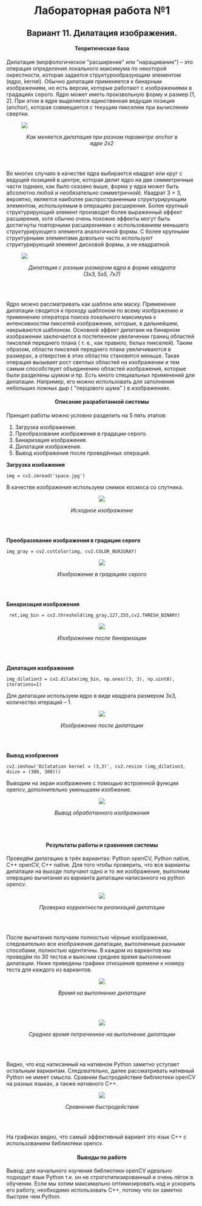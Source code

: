 <h1 align="center">Лабораторная работа №1</h1>

<h2 align="center">Вариант 11. Дилатация изображения.</h2>



<h4 align="center">Теоритическая база</h4>

Дилатация (морфологическое "расширение" или "наращивание") – это операция определения локального максимума по некоторой окрестности, которая задается структурообразующим элементом (ядро, kernel). Обычно дилатация применяется к бинарным изображениям, но есть версии, которые работают с изображениями в градациях серого. Ядро может иметь произвольную форму и размер [1, 2]. При этом в ядре выделяется единственная ведущая позиция (anchor), которая совмещается с текущим пикселем при вычислении свертки. 
<figure>
  <p><img src="img_for_readme/anchor.png"></p>
  <figcaption align="center"><i>Как меняется дилатация при разном параметре anchor в ядре 2х2</i></figcaption>
</figure><br><br>

Во многих случаях в качестве ядра выбирается  квадрат или круг с ведущей позицией в центре, которая делит ядро на две симметричные части (однако, как было сказано выше, форма у ядра может быть абсолютно любой и необязательно симметричной). Квадрат 3 × 3, вероятно, является наиболее распространенным структурирующим элементом, используемым в операциях расширения. Более крупный структурирующий элемент производит более выраженный эффект расширения, хотя обычно очень похожие эффекты могут быть достигнуты повторными расширениями с использованием меньшего структурирующего элемента аналогичной формы. С более крупными структурными элементами довольно часто используют структурирующий элемент дисковой формы, а не квадратной. 

<figure>
  <p><img src="img_for_readme/kernel.png"></p>
  <figcaption align="center"><i>Дилатация с разным размером ядра в форме квадрата (3х3, 5х5, 7х7)</i></figcaption>
</figure><br><br>

Ядро можно рассматривать как шаблон или маску. Применение дилатации сводится к проходу шаблоном по всему изображению и применению оператора поиска локального максимума к интенсивностям пикселей изображения, которые, в дальнейшем, накрываются шаблоном. Основной эффект дилатаии на бинарном изображении заключается в постепенном увеличении границ областей пикселей переднего плана ( т. е., как правило, белых пикселей). Таким образом, области пикселей переднего плана увеличиваются в размерах, а отверстия в этих областях становятся меньше. Такая операция вызывает рост светлых областей на изображении и тем самым способствует объединению областей изображения, которые были разделены шумом и пр. Есть много специальных применений для дилатации. Например, его можно использовать для заполнения небольших ложных дыр ( "перцового шума" ) в изображениях. 

<h4 align="center">Описание разработанной системы</h4>

Принцип работы можно условно разделить на 5 пять этапов:
1) Загрузка изображения.
2) Преобразование изображения в градации серого.
3) Бинаризация изображения.
4) Дилатация изображения.
5) Вывод изображения после проведённых операций.

<b>Загрузка изобажения</b>
```
img = cv2.imread('space.jpg')
```
В качестве изображения используем снимок космоса со спутника.
<figure>
  <p align="center"><img src="img_for_readme/original.png"></p>
  <figcaption align="center"><i>Исходное изображение</i></figcaption>
</figure><br><br>

<b>Преобразование изображения в градиции серого</b>
```
img_gray = cv2.cvtColor(img, cv2.COLOR_BGR2GRAY)
```
<figure>
  <p align="center"><img src="img_for_readme/gray.png"></p>
  <figcaption align="center"><i>Изображение в градациях серого</i></figcaption>
</figure><br><br>

<b>Бинаризация изображения</b> 
```
 ret,img_bin = cv2.threshold(img_gray,127,255,cv2.THRESH_BINARY)
```
<figure>
  <p align="center"><img src="img_for_readme/binarization.png"></p>
  <figcaption align="center"><i>Изображение после бинаризации</i></figcaption>
</figure><br><br>

<b>Дилатация изображения</b>
```
img_dilation3 = cv2.dilate(img_bin, np.ones((3, 3), np.uint8), iterations=1)
```
Для дилатации используем ядро в виде квадрата размером 3х3, количество итераций – 1.
<figure>
  <p align="center"><img src="img_for_readme/dilatation.png"></p>
  <figcaption align="center"><i>Изображение после дилатации</i></figcaption>
</figure><br><br>

<b>Вывод изобржения</b> 
```
cv2.imshow('Dilatation kernel = (3,3)', cv2.resize (img_dilation3, dsize = (300, 300)))
```
 Выводим на экран изображение с помощью встроенной функции opencv, дополнительно уменьшаем изобжение.

<figure>
  <p align="center"><img src="img_for_readme/output.png"></p>
  <figcaption align="center"><i>Вывод обработанного изображения</i></figcaption>
</figure><br><br>

<h4 align="center">Результаты работы и сравнения системы</h4>

Проведём дилатацию в трёх вариантах: Python openCV, Python native, C++ openCV, C++ native. Для того чтобы проверить, что все варианты дилатации на выходе получают одно и то же изображение, выполним операцию вычитания из варианта дилатации написанного на python opencv.

<figure>
  <p align="center"><img src="img_for_readme/correct.png"></p>
  <figcaption align="center"><i>Проверка корректности реализаций дилатации</i></figcaption>
</figure><br><br>

После вычитания получаем полностью чёрные изображения, следовательно все изображения дилатации, выполненные разными способами, полностью идентичны.
В каждом из вариантов мы проведём по 30 тестов и выясним среднее время выполнения дилатации.
Ниже приведены графики отношения времени к номеру теста для каждого из вариантов.

<figure>
  <p align="center"><img src="img_for_readme/test graph.png"></p>
  <figcaption align="center"><i>Время на выполнение дилатации</i></figcaption>
</figure><br><br>


<figure>
  <p align="center"><img src="img_for_readme/test gisto.png"></p>
  <figcaption align="center"><i>Среднее время потраченное на выполнение дилатации</i></figcaption>
</figure><br><br>

Видно, что код написанный на нативном Python заметно уступает остальным вариантам. Следовательно, далее рассматривать нативный Python не имеет смысла. 
Сравним быстродействие библиотеки openCV на разных языках, а также нативного C++.
<figure>
  <p align="center"><img src="img_for_readme/test end.png"></p>
  <figcaption align="center"><i>Сравнения быстродействия</i></figcaption>
</figure><br><br>

На графиках видно, что самый эффективный вариант это язык С++ с использованием библиотеки opencv.

<h4 align="center">Выводы по работе</h4>

Вывод: для начального изучения библиотеки openCV идеально подходит язык Python т.к. он не строготипизированный и очень лёгок в обучении. Если мы хотим максимально оптимизировать код и ускорить его работу, необходимо использовать C++, потому что он заметно быстрее чем Python. 
